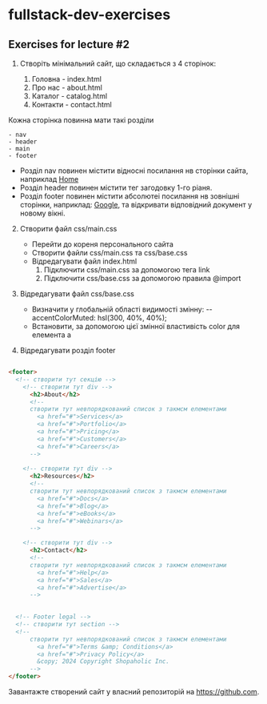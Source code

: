 # fullstack-dev-exercises

## Exercises for lecture #2

1. Створіть мінімальний сайт, що складається з 4 сторінок:

	1. Головна - index.html
	2. Про нас - about.html
	3. Каталог - catalog.html
	4. Контакти - contact.html

Кожна сторінка повинна мати такі розділи

	- nav
	- header
	- main
	- footer

- Розділ nav повинен містити відносні посилання нв сторінки сайта, наприклад <a href="/">Home</a>
- Розділ header повинен містити тег загодовку 1-го ріаня.
- Розділ footer повинен містити абсолютеі посилання нв зовнішні сторінки, наприклад: <a href="https://www.google.com">Google</a>, та відкривати відповідний документ у новому вікні.


2. Створити файл css/main.css
	- Перейти до кореня персонального сайта
	- Створити файли css/main.css та css/base.css
	- Відредагувати файл index.html
		1. Підключити css/main.css за допомогою тега link
		2. Підключити css/base.css за допомогою правила @import


3. Відредагувати файл css/base.css
	- Визначити у глобальній області видимості змінну:
    	--accentColorMuted: hsl(300, 40%, 40%);
	- Встановити, за допомогою цієї змінної властивість color для елемента a

4. Відредагувати розділ footer
```html

<footer>
  <!-- створити тут секцію -->
  	<!-- створити тут div -->
      <h2>About</h2>
	  <!-- 
	  створити тут невпорядкований список з такмсм елементами 
	  	<a href="#">Services</a>
        <a href="#">Portfolio</a>
        <a href="#">Pricing</a>
        <a href="#">Customers</a>
        <a href="#">Careers</a>
	  -->
	
	<!-- створити тут div -->
      <h2>Resources</h2>
	  <!-- 
	  створити тут невпорядкований список з такмсм елементами 
	  	<a href="#">Docs</a>
        <a href="#">Blog</a>
        <a href="#">eBooks</a>
        <a href="#">Webinars</a>
	  -->

	<!-- створити тут div -->
      <h2>Contact</h2>
	  <!-- 
	  створити тут невпорядкований список з такмсм елементами 
	  	<a href="#">Help</a>
        <a href="#">Sales</a>
        <a href="#">Advertise</a>
	  -->

  
  <!-- Footer legal -->
  <!-- створити тут section -->
  <!-- 
	  створити тут невпорядкований список з такмсм елементами 
	  	<a href="#">Terms &amp; Conditions</a>
        <a href="#">Privacy Policy</a>
        &copy; 2024 Copyright Shopaholic Inc.
	  -->
</footer>
```

Завантажте створений сайт у власний репозиторій на https://github.com. 

